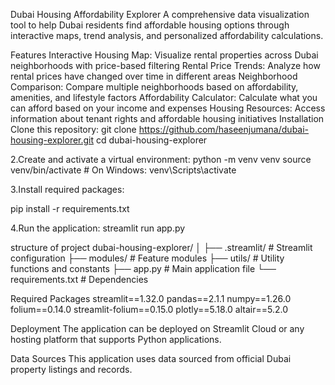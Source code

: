 Dubai Housing Affordability Explorer
A comprehensive data visualization tool to help Dubai residents find affordable housing options through interactive maps, trend analysis, and personalized affordability calculations.

Features
Interactive Housing Map: Visualize rental properties across Dubai neighborhoods with price-based filtering
Rental Price Trends: Analyze how rental prices have changed over time in different areas
Neighborhood Comparison: Compare multiple neighborhoods based on affordability, amenities, and lifestyle factors
Affordability Calculator: Calculate what you can afford based on your income and expenses
Housing Resources: Access information about tenant rights and affordable housing initiatives
Installation
Clone this repository:
git clone https://github.com/haseenjumana/dubai-housing-explorer.git
cd dubai-housing-explorer

2.Create and activate a virtual environment:
python -m venv venv
source venv/bin/activate  # On Windows: venv\Scripts\activate

3.Install required packages:

pip install -r requirements.txt

4.Run the application:
streamlit run app.py

structure of project
dubai-housing-explorer/
│
├── .streamlit/          # Streamlit configuration
├── modules/             # Feature modules
├── utils/               # Utility functions and constants
├── app.py               # Main application file
└── requirements.txt     # Dependencies

Required Packages
streamlit==1.32.0
pandas==2.1.1
numpy==1.26.0
folium==0.14.0
streamlit-folium==0.15.0
plotly==5.18.0
altair==5.2.0

Deployment
The application can be deployed on Streamlit Cloud or any hosting platform that supports Python applications.

Data Sources
This application uses data sourced from official Dubai property listings and records.
